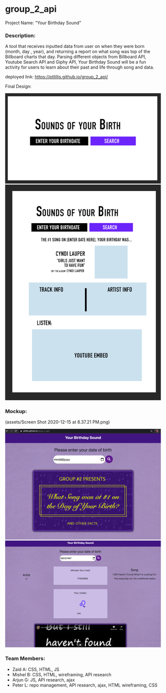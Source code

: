 # group_2_api

Project Name: "Your Birthday Sound"

### Description:

A tool that receives inputted data from user on when they were born (month, day , year), and returning a report on what song was top of the Billboard charts that day.
Parsing different objects from Billboard API, Youtube Search API and Giphy API, Your Birthday Sound will be a fun activity for users to learn about their past and life through song and data.

deployed link: https://ptlillis.github.io/group_2_api/

Final Design:

![screenshot readme](./assets/one.png)
![screenshot readme](./assets/two.png)

### Mockup:


(assets/Screen Shot 2020-12-15 at 8.37.21 PM.png)


![screenshot readme](./assets/three.png)
![screenshot readme](./assets/four.png)


### Team Members:
- Zaid A: CSS, HTML, JS
- Mishel B: CSS, HTML, wireframing, API research
- Arjun G: JS, API research, ajax
- Peter L: repo management, API research, ajax, HTML wireframing, CSS


